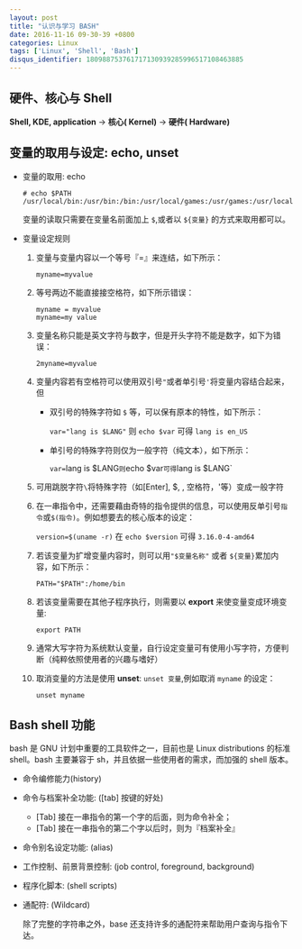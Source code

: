 ```yaml
---
layout: post
title: "认识与学习 BASH"
date: 2016-11-16 09-30-39 +0800
categories: Linux
tags: ['Linux', 'Shell', 'Bash']
disqus_identifier: 180988753761717130939285996517108463885
---
```

## 硬件、核心与 Shell

**Shell, KDE, application** -> **核心( Kernel)** -> **硬件( Hardware)**

## 变量的取用与设定: echo, unset
- 变量的取用: echo

    ```
    # echo $PATH
    /usr/local/bin:/usr/bin:/bin:/usr/local/games:/usr/games:/usr/local/go/bin:/opt/local/java/bin:/opt/local/scala/bin 
    ```

    变量的读取只需要在变量名前面加上 `$`,或者以 `${变量}` 的方式来取用都可以。

- 变量设定规则
    1. 变量与变量内容以一个等号『=』来连结，如下所示：

        ```
        myname=myvalue
        ```

    2. 等号两边不能直接接空格符，如下所示错误：

        ```
        myname = myvalue
        myname=my value
        ```

    3. 变量名称只能是英文字符与数字，但是开头字符不能是数字，如下为错误：

        ```
        2myname=myvalue
        ```

    4. 变量内容若有空格符可以使用双引号`"`或者单引号`'`将变量内容结合起来，但
        - 双引号的特殊字符如 `$` 等，可以保有原本的特性，如下所示：

            `var="lang is $LANG"` 则 `echo $var` 可得 `lang is en_US`

        - 单引号的特殊字符则仅为一般字符（纯文本），如下所示：

            `var=`lang is $LANG` 则 `echo $var` 可得 `lang is $LANG`

    5. 可用跳脱字符`\`将特殊字符（如[Enter], $, \, 空格符，'等）变成一般字符
    6. 在一串指令中，还需要藉由奇特的指令提供的信息，可以使用反单引号`指令`或`$(指令)`。例如想要去的核心版本的设定：

        `version=$(uname -r)` 在 `echo $version` 可得 `3.16.0-4-amd64`

    7. 若该变量为扩增变量内容时，则可以用`"$变量名称"` 或者 `${变量}`累加内容，如下所示：

        `PATH="$PATH":/home/bin`

    8. 若该变量需要在其他子程序执行，则需要以 **export** 来使变量变成环境变量:

        `export PATH`

    9. 通常大写字符为系统默认变量，自行设定变量可有使用小写字符，方便判断（纯粹依照使用者的兴趣与嗜好）
    10. 取消变量的方法是使用 **unset**: `unset 变量`,例如取消 `myname` 的设定：

        `unset myname`

## Bash shell 功能

bash 是 GNU 计划中重要的工具软件之一，目前也是 Linux distributions 的标准 shell。bash 主要兼容于 sh，并且依据一些使用者的需求，而加强的 shell 版本。

- 命令编修能力(history)
- 命令与档案补全功能: ([tab] 按键的好处)

    - [Tab] 接在一串指令的第一个字的后面，则为命令补全；
    - [Tab] 接在一串指令的第二个字以后时，则为『档案补全』
- 命令别名设定功能: (alias)
- 工作控制、前景背景控制: (job control, foreground, background)
- 程序化脚本: (shell scripts)
- 通配符: (Wildcard)

    除了完整的字符串之外，base 还支持许多的通配符来帮助用户查询与指令下达。
